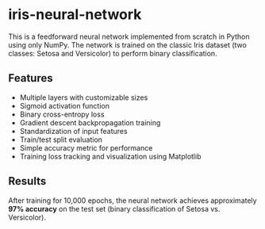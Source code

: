 # iris-neural-network
This is a feedforward neural network implemented from scratch in Python using only NumPy. The network is trained on the classic Iris dataset (two classes: Setosa and Versicolor) to perform binary classification.

## Features

- Multiple layers with customizable sizes
- Sigmoid activation function
- Binary cross-entropy loss
- Gradient descent backpropagation training
- Standardization of input features
- Train/test split evaluation
- Simple accuracy metric for performance
- Training loss tracking and visualization using Matplotlib

## Results

After training for 10,000 epochs, the neural network achieves approximately **97% accuracy** on the test set (binary classification of Setosa vs. Versicolor).
